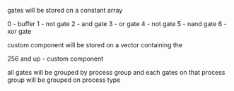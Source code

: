 
gates will be stored on a constant array


0 - buffer
1 - not gate
2 - and gate
3 - or gate
4 - not gate
5 - nand gate
6 - xor gate


custom component will be stored on a vector containing the


256 and up - custom component


all gates will be grouped by process group
and each gates on that process group will be grouped on process type






